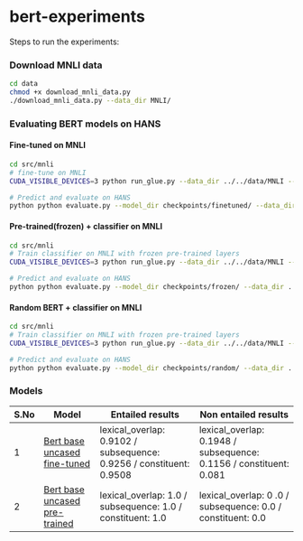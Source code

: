 # bert-experiments

Steps to run the experiments:

### Download MNLI data

```bash
cd data
chmod +x download_mnli_data.py
./download_mnli_data.py --data_dir MNLI/
```

### Evaluating BERT models on HANS


#### Fine-tuned on MNLI

```bash
cd src/mnli
# fine-tune on MNLI
CUDA_VISIBLE_DEVICES=3 python run_glue.py --data_dir ../../data/MNLI --output_dir checkpoints/finetuned/ --do_train --do_eval --do_lower_case --evaluate_during_training --per_gpu_eval_batch_size 128 --model_type bert --model_name_or_path bert-base-uncased --task_name mnli  --save_steps 5000 --logging_steps 5000 --train_mode finetune 

# Predict and evaluate on HANS
python python evaluate.py --model_dir checkpoints/finetuned/ --data_dir ../../data/hans/ --device_id 0
```

#### Pre-trained(frozen) + classifier on MNLI

```bash
cd src/mnli
# Train classifier on MNLI with frozen pre-trained layers
CUDA_VISIBLE_DEVICES=3 python run_glue.py --data_dir ../../data/MNLI --output_dir checkpoints/finetuned/ --do_train --do_eval --do_lower_case --evaluate_during_training --per_gpu_eval_batch_size 128 --train_mode finetune --model_type bert --model_name_or_path bert-base-uncased --task_name mnli  --save_steps 5000 --logging_steps 5000 --train_mode frozen

# Predict and evaluate on HANS
python python evaluate.py --model_dir checkpoints/frozen/ --data_dir ../../data/hans/ --device_id 0
```

#### Random BERT + classifier on MNLI

```bash
cd src/mnli
# Train classifier on MNLI with frozen pre-trained layers
CUDA_VISIBLE_DEVICES=3 python run_glue.py --data_dir ../../data/MNLI --output_dir checkpoints/finetuned/ --do_train --do_eval --do_lower_case --evaluate_during_training --per_gpu_eval_batch_size 128 --train_mode finetune --model_type bert --model_name_or_path bert-base-uncased --task_name mnli  --save_steps 5000 --logging_steps 5000 --train_mode random

# Predict and evaluate on HANS
python python evaluate.py --model_dir checkpoints/random/ --data_dir ../../data/hans/ --device_id 0
```

### Models

| S.No | Model                         | Entailed results                                                      |  Non entailed results                                         |
|------|-------------------------------|-----------------------------------------------------------------------|---------------------------------------------------------------|
| 1    | [Bert base uncased fine-tuned](https://drive.google.com/file/d/1qv582bbpPVGoxnAr0vMOLsDwBiPXDOXp/view?usp=sharing)  | lexical_overlap: 0.9102 /  subsequence: 0.9256 /  constituent: 0.9508 | lexical_overlap: 0.1948 /  subsequence: 0.1156 /  constituent: 0.081 |
| 2    | [Bert base uncased pre-trained](https://drive.google.com/file/d/1hwFlMj5yjpEEp_Q0bRvRvaW61P8cXU8b/view?usp=sharing) | lexical_overlap: 1.0 /  subsequence: 1.0 / constituent: 1.0           | lexical_overlap: 0 .0 /  subsequence: 0.0 / constituent: 0.0  |
